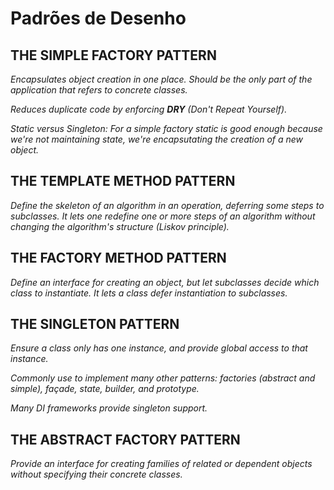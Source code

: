 # Padrões de Desenho

## THE SIMPLE FACTORY PATTERN

_Encapsulates object creation in one place. Should be the only part of the application that refers to concrete classes._

_Reduces duplicate code by enforcing **DRY** (Don't Repeat Yourself)._

_Static versus Singleton: For a simple factory static is good enough because we're not maintaining state, we're encapsutating the creation of a new object._

## THE TEMPLATE METHOD PATTERN

_Define the skeleton of an algorithm in an operation, deferring some steps to subclasses. It lets one redefine one or more steps of an algorithm without changing the algorithm's structure (Liskov principle)._

## THE FACTORY METHOD PATTERN

_Define an interface for creating an object, but let subclasses decide which class to instantiate. It lets a class defer instantiation to subclasses._

## THE SINGLETON PATTERN

_Ensure a class only has one instance, and provide global access to that instance._

_Commonly use to implement many other patterns: factories (abstract and simple), façade, state, builder, and prototype._

_Many DI frameworks provide singleton support._

## THE ABSTRACT FACTORY PATTERN

_Provide an interface for creating families of related or dependent objects without specifying their concrete classes._